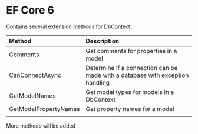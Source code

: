 ﻿# EF Core 6

Contains several extension methods for DbContext.

| Method        |   Description    |
|:------------- |:-------------|
| Comments | Get comments for properties in a model |
| CanConnectAsync | Determine if a connection can be made with a database with exception handling |
| GetModelNames | Get model types for models in a DbContext |
| GetModelPropertyNames | Get property names for a model |
|  |  |

More methods will be added

